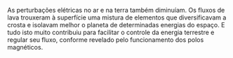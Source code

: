 ﻿As perturbações elétricas no ar e na terra também diminuíam. Os fluxos de lava trouxeram à superfície uma mistura de elementos que diversificavam a crosta e isolavam melhor o planeta de determinadas energias do espaço. E tudo isto muito contribuiu para facilitar o controle da energia terrestre e regular seu fluxo, conforme revelado pelo funcionamento dos polos magnéticos.